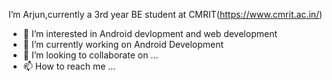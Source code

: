 I’m Arjun,currently a 3rd year BE student at CMRIT(https://www.cmrit.ac.in/)
- 👀 I’m interested in Android devlopment and web development
- 🌱 I’m currently working on Android Development
- 💞️ I’m looking to collaborate on ...
- 📫 How to reach me ...

<!---
arjun20varma/arjun20varma is a ✨ special ✨ repository because its `README.md` (this file) appears on your GitHub profile.
You can click the Preview link to take a look at your changes.
--->
